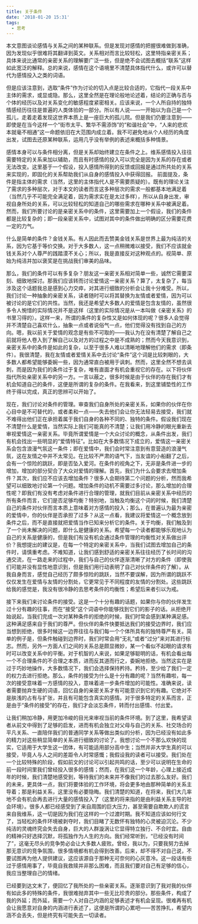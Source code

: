 ```yaml
---
title: 关于条件
date: '2018-01-20 15:31'
tags:
  - 思考
---
```


本文意图谈论感情与关系之间的某种联系。但是发现对感情的把握很难做到准确，因为发现似乎很难将其翻译到英文。关系相对而言比较轻松，这里特指亲密关系；具体来说比通常的亲密关系的理解要广泛一些，但是绝不会试图去概括“联系”这样如此宽泛的解释。总的来说，感情在这个语境里不清楚具体指代什么，或许可以替代为感情投入之类的词语。

但是应该注意到，选取“条件”作为讨论的切入点是比较合适的，它指代一段关系中主体的需求，或显或隐。那么，这里全然是在理论般地论述着，结论的正确与否与个体的经历以及对关系变化的敏感程度紧密相关。应该来说，一个人所自持的独特情感经历往往是普遍的人类体验的一部分。所以有人说——一开始以为自己是一个孤儿，走着走着发现这世界本质上是一座巨大的孤儿院。但是我们仍要注意到——即使是在当今这样一个“街市太平、繁华不需添饰”的“和谐社会”中，“人来的悲欢本就毫不相通”这一命题依旧在大范围内成立着。我不可避免地从个人经历的角度出发，试图去还原某种联系，运用几乎没有举例的表述来概括多种情景。

感情本身可以与条件相分离，但是关系却始终建立在条件之上。维系感情投入往往需要特定的关系来加以辅助，而且有时感情的投入可以完全是因为关系的存在或者无法改变。这里基于一个假设，投入感情所得到的反馈或回报是通过所共处的关系来实现的，即固化的关系帮助我们从自身的感情投入中获得回报。
前面提及，条件是指主体的需求（当然，这里的主体指代人是不需要质疑的）。既有的理论关注了需求的多种层次，对于本文的读者而言这多种层次的需求一般都基本地满足着（当然几乎不可能完全满足着，因为需求实在是太过多样），所以从自身出发，审视自身所处的关系，可以比较轻松的知道自己的哪些需求在哪种关系中被满足着。然而，我们所要讨论的是亲密关系中的条件，这里需要加上一个假设，我们的条件都是比较复杂的；即一段亲密关系中，试图对其中的条件做出明确的区分需要花费一定的力气。

什么是简单的条件？金钱关系。有人因此而去赞美金钱关系是世界上最为纯洁的关系，因为它基于等价交换。对于大多数人，这一点稍微难以接受，我们不应该就金钱关系对个人尊严的践踏漠不关心；所以，我是直接反对这种观点的。视简单、原始为纯洁并加以褒奖是在挑战我们审美的品味。

那么，我们的条件可以有多复杂？朋友这一亲密关系相对简单一些，诚然它需要深刻、细致地探讨。那我们应该转而讨论爱情这一亲密关系？算了，太复杂了，每当涉及这个话题我总是感到心力交瘁，对其进行细致的分析会让我十分难受。所以，我们讨论一种抽象的亲密关系，读者随时可以将其替换为友情或者爱情，因为可以被讨论的是它们的共性。当然，我还是希望大多数人的爱情是包含友情的，虽然很多令人惋惜的实际情况并不是这样（这里的实际情况是从一本叫做《亲密关系》的书里习得的）。这样一来，所谓的条件的复杂性又是如何体现的呢？很多人会觉得并不清楚自己喜欢什么，抽象一点或者说俗气一点，他们觉得没有找到自己的方向。嗯，我以前关于爱情的观念是有些不可取的——我认为在没有清楚了解自己之前就将他人卷入到了解自己以及对方的过程之中是不成熟的；然而今天我意识到，亲密关系中的条件是如此的复杂，以至于很多人难以清晰地理解他们的需求（即条件）。我很清楚，我在友情或者爱情关系中去讨论“条件”这个词是比较刺眼的，大多数人都希望能够委婉一些，因为通常直白被用于讽刺。然而，这里全然不想去讽刺，而是因为我们的条件过于复杂，唯有直面才有机会重视它的存在。以下将伙伴指代所处亲密关系中的另一方。一言以蔽之，很多时候是由于伙伴的存在我们才有机会知道自己的条件，这便是所谓的复杂的条件。在我看来，到这里铺垫性的工作终于得以完成，真正的思辨可以开始了。

现在，我们讨论对条件的管理。审查我们自身所处的亲密关系，如果你的伙伴在你心目中是不可替代的，或者柔和一点——失去他们会让你无法轻易去接受，我们就不难得出他们正在承担着属于我们自身的各种不同的、独特的条件。假设我们现在不清楚什么是爱情，当然实际上我们可能真的不清楚；让我们用冷静的眼光重新去审视爱情这一亲密关系。毕竟所谓爱情是一个大众讨论的概念，从条件出发，我们有机会找出一些明显的“爱情特征”。比如在大多数情况下成立的，爱情这一亲密关系会包含浪漫气氛这一条件；即在爱情中，我们会时常注意到有意营造的浪漫气氛，这在友情之中并不太常见。在比较不严肃的语气下，当友谊的小船翻了之后，会有一个惊险的跳跃，即是否坠入爱河。在条件的视角之下，无非是条件进一步的增加，增加的部分契合了大众对爱情的理解。首先，我们为什么会要求去增加条件？其次，我们应不应该去增加条件？很多人会期待第二个问题的分析，然而我希望可以细致地讨论第一个问题。增加条件的动机不需要过多讨论，那么增加的合理性呢？即我们有没有考虑对条件进行合理的管理，就我们目前从亲密关系中经历的所有条件而言，它们是否足够均衡？特别地，当触及均衡这个词的时候，我们清楚自己的条件对伙伴而言本质上意味着对方感情的投入；那么，在普遍认为最为亲密的爱情中，你的伙伴是否承担了过多？从这一点看，我建议将爱情这一个概念放到条件之后，而不是直接就把爱情当作已知来分析它的条件。关于均衡，我们触及到了一个尚未解决的问题，即什么是健康的关系。希望每一个读者都能够乐观地认为自己的关系是健康的，但是我们有没有机会通过条件管理的均衡性对关系做出评价？我想提出的建议是，在每一个特定的亲密关系中，当我们试图去增加自己的条件时，请慎重考虑。不难知道，让我们感到舒适的亲密关系往往经历了长时间的沟通交流，在一路走来的过程中，我们与自己的伙伴逐渐清晰了对方的条件（即使我们可能并没有显性地意识到，但是我们用行动表明了自己对伙伴条件的了解）。从我自身而言，感觉自己经历了颇多惊险的跳跃，当然不要误解，因为所谓的跳跃不仅仅发生在爱情与友情的分割处，它更常见于不同程度的友情的分割处。这些跳跃给我的感觉是，我没有很冷静的去思考条件的均衡性；希望后来者引以为戒。

接下来我们来讨论条件的接受。这是一个十分有趣的话题，如果你与你的伙伴发生过十分有趣的往事，而在“接受”这个词语中你能够找到它们的影子的话。从拒绝开始说起，当我们完成一次对某种条件的拒绝的时候，我们时常会感到某种满足感。这种满足感来自于我们的尊严。但伙伴的条件快要抵达我们的接受边界时，我们应当想到拒绝，很多时候这一边界往往与我们每一个个体所具有的独特尊严有关。简单的例子是，但条件触碰到边界时，我们时常会用“无礼”或者“过分”来对其进行标志。然而，另外一方面人们之间的关系总是颇显微妙，某一个看似不起眼的请求有时可以改变关系中的平衡。对于机智的人来说，如果足够聪明的话，有机会看出每一个不合理条件的不合理之本质，进而反其道而行之，委婉地拒绝。当然这实在是过于巧妙地操作，大多数情况下，我们会选择保持矜持。矜持，至少给了我们一定的权力去进行拒绝。那么，条件的接受为什么是十分有趣的呢？当然有趣啦，每一次的接受意味着一方感情的投入，意味着进一步条件增加的可能性。准确来说，读者需要抛弃生硬的词语，回忆自身的亲密关系才有可能意识到它的有趣。它绝对不是肤浅的占有与扩张，并且有可能包含真实的感情。对于很多特定的关系而言，正是由于“条件的接受”的存在，我们才会淡忘条件，转而付出感情、付出爱。

让我们稍加冷静，用更加冷峻的目光来审视当前的条件环境。到了这里，我希望读者从前文中得到了足够的启发，进而有机会独立对父母与自己的关系、社交场合的平凡关系、一直陪伴我们的普通同学关系等做出类似的分析，因为已经没有如此多的精力对这些稍显简单的关系进行细致的讨论了。我想讨论一个不那么欢快的现实，它适用于大学生这一团体，有可能适用部分高中生；当然并非大学生真的可以接受，毕竟人与人之间的差距令人时常感慨；我假设我的读者可以接受。我们处在一个比较特殊的阶段，假如前文的讨论可以引起共鸣的话，至少可以说明在生命的前一段时间里我们曾经投入很多的感情；然而，在我们这一个年龄，心理上接近成年的时候，我们清楚地感受到，等待我们的未来并不像我们的过去那么友好。我们的未来，更具体一点，我们将要体验的工作环境，将会更多地由那种简单的关系主导着；那是利益关系，这里没有必要隐晦。我们清楚的知道，在将来，我们大几率地不会有机会再去进行大量的感情投入了（这里的将来指的是由利益关系主导的社会环境）。很多人都已经感受到了来自周围的巨大压力，甚至需要自欺欺人的谎言来自我维系，这一切是因为我们在这样的一个过渡时期。我不知道应该如何行文了，当轻松的条件环境被剥夺时，我们目睹了无数怀有独特的心灵被迫沉沦。不少纯洁的灵魂终究会失去自身，巨大的人群漩涡让它显得特立独行、不合时宜。自由的精神只好选择沉默，将孤独作为人生的方向。我们经常听到，“已经没有时间了”，这毫无尽头的竞争势必会让大多数人疲败。曾经，我以为，只要我努力去掉那无意识的竞争氛围，很多情境都有机会得到改善。后来，却不得不对自己说，不要试图再为他人提供建议，这应该源自于那种无可奈何的心灰意冷。这一段话有些过于感情用事了，毕竟自我救赎并非那么困难，而且我们要对自己有足够的信心，我应当整理自己的情绪。

已经要到达文末了，便回忆了我所处的一些亲密关系。逐渐意识到了我对我的伙伴有如此多的特殊的条件，我很难抛弃其中一些无比珍贵的部分。那些条件，构成了我的外延；而外延，需要一个人对自己内涵的足够表述才有机会呈现。很难再有机会让我愿意对自身的内涵进行表述了，这便是所谓的心累吧——苦苦挣扎，希望内涵不会丢失，但是终究有可能失去一切读者。
